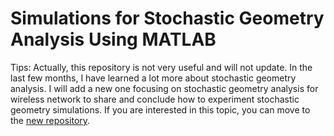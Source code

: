 # Simulations for Stochastic Geometry Analysis Using MATLAB

Tips: Actually, this repository is not very useful and will not update. In the last few months, I have learned a lot more about stochastic geometry analysis. I will add a new one focusing on stochastic geometry analysis for wireless network to share and conclude how to experiment stochastic geometry simulations. If you are interested in this topic, you can move to the [new repository](https://github.com/YongzhiWu/stochastic_geometry_in_wireless_networks).